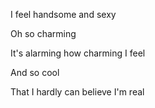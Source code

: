 I feel handsome and sexy

Oh so charming

It's alarming how charming I feel

And so cool

That I hardly can believe I'm real